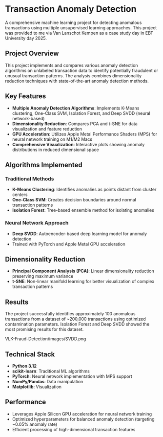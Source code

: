 # Transaction Anomaly Detection

A comprehensive machine learning project for detecting anomalous transactions using multiple unsupervised learning approaches. This project was provided to me via Van Lanschot Kempen as a case study day in EBT University day 2025.

## Project Overview

This project implements and compares various anomaly detection algorithms on unlabeled transaction data to identify potentially fraudulent or unusual transaction patterns. The analysis combines dimensionality reduction techniques with state-of-the-art anomaly detection methods.

## Key Features

- **Multiple Anomaly Detection Algorithms**: Implements K-Means clustering, One-Class SVM, Isolation Forest, and Deep SVDD (neural network-based)
- **Dimensionality Reduction**: Compares PCA and t-SNE for data visualization and feature reduction
- **GPU Acceleration**: Utilizes Apple Metal Performance Shaders (MPS) for neural network training on M1/M2 Macs
- **Comprehensive Visualization**: Interactive plots showing anomaly distributions in reduced dimensional space

## Algorithms Implemented

### Traditional Methods
- **K-Means Clustering**: Identifies anomalies as points distant from cluster centers
- **One-Class SVM**: Creates decision boundaries around normal transaction patterns
- **Isolation Forest**: Tree-based ensemble method for isolating anomalies

### Neural Network Approach
- **Deep SVDD**: Autoencoder-based deep learning model for anomaly detection
- Trained with PyTorch and Apple Metal GPU acceleration

## Dimensionality Reduction

- **Principal Component Analysis (PCA)**: Linear dimensionality reduction preserving maximum variance
- **t-SNE**: Non-linear manifold learning for better visualization of complex transaction patterns

## Results

The project successfully identifies approximately 100 anomalous transactions from a dataset of ~200,000 transactions using optimized contamination parameters. Isolation Forest and Deep SVDD showed the most promising results for this dataset.

VLK-Fraud-Detection/images/SVDD.png
## Technical Stack

- **Python 3.12**
- **scikit-learn**: Traditional ML algorithms
- **PyTorch**: Neural network implementation with MPS support
- **NumPy/Pandas**: Data manipulation
- **Matplotlib**: Visualization

## Performance

- Leverages Apple Silicon GPU acceleration for neural network training
- Optimized hyperparameters for balanced anomaly detection (targeting ~0.05% anomaly rate)
- Efficient processing of high-dimensional transaction features
